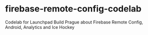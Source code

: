 # firebase-remote-config-codelab
Codelab for Launchpad Build Prague about Firebase Remote Config, Android, Analytics and Ice Hockey
